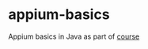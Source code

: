 # appium-basics
Appium basics in Java as part of [course](https://www.linkedin.com/learning-login/share?account=57692769&forceAccount=false&redirect=https%3A%2F%2Fwww.linkedin.com%2Flearning%2Fmobile-testing-with-appium%3Ftrk%3Dshare_ent_url%26shareId%3D5h9jvGK5STifFKJLWJf6KQ%253D%253D)


